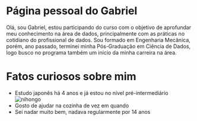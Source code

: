 # Página pessoal do Gabriel

Olá, sou Gabriel, estou participando do curso com o objetivo de aprofundar meu conhecimento na área de dados, principalmente com as práticas no cotidiano do profissional de dados. Sou formado em Engenharia Mecânica, porém, ano passado, terminei minha Pós-Graduação em Ciência de Dados, logo busco no programa também um início da minha carreira na área.

# Fatos curiosos sobre mim
 * Estudo japonês há 4 anos e já estou no nível pré-intermediário![nihongo](https://i0.wp.com/nihongoproject.com/wp-content/uploads/2020/08/nihongo-project-featured-image.png?fit=1170%2C550&ssl=1)
 * Gosto de ajudar na cozinha de vez em quando
 * Sei nadar muito bem, nadava regularmente por 14 anos
